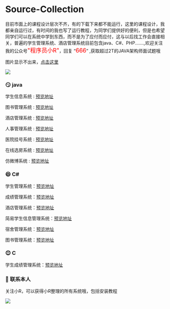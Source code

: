 # Source-Collection

目前市面上的课程设计层次不齐，有的下载下来都不能运行，这里的课程设计，我都亲自运行过，有时间的我也写了运行教程，为同学们提供好的便利，但是也希望同学们可以在系统中学到东西，而不是为了应付而应付，这与以后找工作会直接相关，普遍的学生管理系统、酒店管理系统目前包含java、C#、PHP.......,欢迎关注我的公众号<font color=red size=4>"程序员小R"</font>，回复 “<font color=red size=4>666</font>” ,获取超过2T的JAVA架构师面试题哦



图片显示不出来，[点击这里](http://52jdk.com/%E6%89%AB%E7%A0%81_%E6%90%9C%E7%B4%A2%E8%81%94%E5%90%88%E4%BC%A0%E6%92%AD%E6%A0%B7%E5%BC%8F-%E7%99%BD%E8%89%B2%E7%89%88.png)



![](http://52jdk.com/%E6%89%AB%E7%A0%81_%E6%90%9C%E7%B4%A2%E8%81%94%E5%90%88%E4%BC%A0%E6%92%AD%E6%A0%B7%E5%BC%8F-%E7%99%BD%E8%89%B2%E7%89%88%20-%20%E5%89%AF%E6%9C%AC.png)



### :smirk:  java

学生信息系统 : [预览地址](https://blog.csdn.net/robot_sh/article/details/103707016)

图书管理系统 : [预览地址](https://blog.csdn.net/robot_sh/article/details/105755377)

酒店管理系统 : [预览地址](https://blog.csdn.net/robot_sh/article/details/107305476)

人事管理系统 : [预览地址](https://blog.csdn.net/robot_sh/article/details/109538057)

医院挂号系统 : [预览地址](https://blog.csdn.net/robot_sh/article/details/109856482)

在线选房系统 : [预览地址](https://blog.csdn.net/robot_sh/article/details/110206785)

仿微博系统 : [预览地址](https://blog.csdn.net/robot_sh/article/details/110355894)

### :smile:  C#

学生管理系统：[预览地址]( https://blog.csdn.net/robot_sh/article/details/80991294 )

成绩管理系统：[预览地址]( https://blog.csdn.net/robot_sh/article/details/103537729 )

酒店管理系统：[预览地址]( https://blog.csdn.net/robot_sh/article/details/107304183  )

简易学生信息管理系统：[预览地址](https://blog.csdn.net/robot_sh/article/details/110942448)

宿舍管理系统：[预览地址](https://blog.csdn.net/robot_sh/article/details/110502515)

图书管理系统：[预览地址](https://blog.csdn.net/robot_sh/article/details/106042849)



### :blush:  C

学生成绩管理系统：[预览地址](https://blog.csdn.net/robot_sh/article/details/110097970)





### :slightly_smiling_face:  联系本人 

关注小R，可以获得小R整理的所有系统哦，包括安装教程

![](http://52jdk.com/%40%60E%7DT%40%40Z%7D5Q%24UXSNY4BPUO6.png)